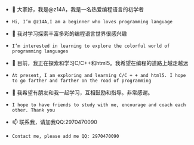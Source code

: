 - 👋 大家好，我是@z14A，我是一名热爱编程语言的初学者
-     Hi, I’m @z14A,I am a beginner who loves programming language
- 👀 我对学习探索丰富多彩的编程语言世界很感兴趣
-     I’m interested in learning to explore the colorful world of programming languages
- 🌱 目前，我正在探索和学习C/C++和html5。我希望在编程的道路上越走越远
-     At present, I am exploring and learning C/C + + and html5. I hope to go farther and farther on the road of programming
- 💞️ 我希望有朋友和我一起学习，互相鼓励和指导。非常感谢。
-     I hope to have friends to study with me, encourage and coach each other. Thank you
- 📫 联系我，请加我QQ:2970470090
-     Contact me, please add me QQ: 2970470090

<!---
As the saying goes: nothing is difficult in the world. I'm afraid of those who have a heart.
I hope students can understand this truth. They can't escape when they encounter difficulties. 
They should have the courage to face them. They are the king.
--->

